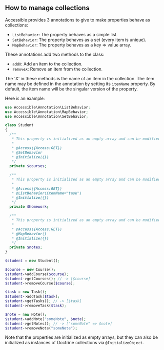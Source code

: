 ## How to manage collections

Accessible provides 3 annotations to give to make properties behave as collections:

- `ListBehavior`: The property behaves as a simple list.
- `SetBehavior`: The property behaves as a set (every item is unique).
- `MapBehavior`: The property behaves as a key => value array.

These annotations add two methods to the class:

- `addX`: Add an item to the collection.
- `removeX`: Remove an item from the collection.

The 'X' in these methods is the name of an item in the collection. The item name may be defined in the annotation by setting its `itemName` property. By default, the item name will be the singular version of the property.

Here is an example:

```php
use Accessible\Annotation\ListBehavior;
use Accessible\Annotation\MapBehavior;
use Accessible\Annotation\SetBehavior;

class Student
{
  /**
   * This property is initialized as an empty array and can be modified with addCourse() and removeCourse().
   *
   * @Access({Access:GET})
   * @SetBehavior
   * @Initialize({})
   */
  private $courses;

  /**
   * This property is initialized as an empty array and can be modified with addTask() and removeTask().
   *
   * @Access({Access:GET})
   * @ListBehavior(itemName="task")
   * @Initialize({})
   */
  private $homework;

  /**
   * This property is initialized as an empty array and can be modified with addNote() and removeNote().
   *
   * @Access({Access:GET})
   * @MapBehavior()
   * @Initialize({})
   */
  private $notes;
}

$student = new Student();

$course = new Course();
$student->addCourse($course);
$student->getCourses(); // -> [$course]
$student->removeCourse($course);

$task = new Task();
$student->addTask($task);
$student->getTasks(); // -> [$task]
$student->removeTask($task);

$note = new Note();
$student->addNote("someNote", $note);
$student->getNotes(); // -> ["someNote" => $note]
$student->removeNote("someNote");
```

Note that the properties are initialized as empty arrays, but they can also be initialized as instances of Doctrine collections via `@InitializeObject`.
